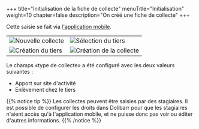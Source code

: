 +++
title="Initialisation de la fiche de collecte"
menuTitle="Initialisation"
weight=10
chapter=false
description="On créé une fiche de collecte"
+++

Cette saisie se fait via [l'application mobile](./../../../../../user/mobileapp/).

|  |  |
| ------ | ----------- |
| ![Nouvelle collecte](./../../images/mobile_home.png?classes=shadow,border&height=200px) | ![Sélection du tiers](./../../images/mobile_select_tiers.png?classes=shadow,border&height=200px) |
| ![Création du tiers](./../../images/mobile_create_tiers.png?classes=shadow,border&height=200px) | ![Création de la collecte](./../../images/mobile_create_pickup.png?classes=shadow,border&height=200px) |

Le champs «type de collecte» a été configuré avec les deux valeurs suivantes :

* Apport sur site d'activité
* Enlèvement chez le tiers

{{% notice tip %}}
Les collectes peuvent être saisies par des stagiaires. Il est possible de
configurer les droits dans Dolibarr pour que les stagiaires n'aient accès
qu'à l'application mobile, et ne puisse donc pas voir ou éditer d'autres
informations.
{{% /notice %}}
